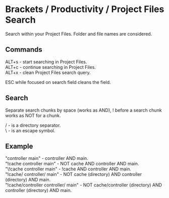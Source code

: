 # Brackets / Productivity / Project Files Search
Search within your Project Files. Folder and file names are considered. 

## Commands
ALT+s - start searching in Project Files.\
ALT+c - continue searching in Project Files.\
ALT+x - clean Project Files search query.

ESC while focused on search field cleans the field.

## Search
Separate search chunks by space (works as AND), ! before a search chunk works as NOT for a chunk.

/ - is a directory separator.\
\ - is an escape symbol.

## Example
"controller main" - controller AND main.\
"!cache controller main" - NOT cache AND controller AND main.\
"\\!cache controller main" - !cache AND controller AND main.\
"!cache/ controller/ main" - NOT cache (directory) AND controller (directory) AND main.\
"!cache/controller controller/ main" - NOT cache/controller (directory) AND controller (directory) AND main.
